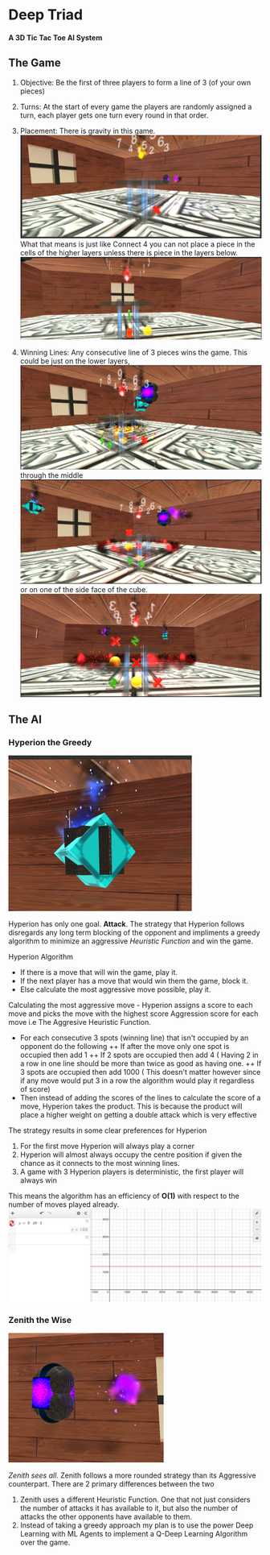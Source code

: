 # Deep Triad
#### A 3D Tic Tac Toe AI System

## The Game

1. Objective: Be the first of three players to form a line of 3 (of your own pieces)

2. Turns: At the start of every game the players are randomly assigned a turn, each player gets one turn every round in that order.

3. Placement: There is gravity in this game. ![Screenshot](Documentation/Bottom.png) What that means is just like Connect 4 you can not place a piece in the cells of the higher layers unless there is piece in the layers below.
![Screenshot](Documentation/SecondLayer.png)

4. Winning Lines: Any consecutive line of 3 pieces wins the game. This could be just on the lower layers,![Screenshot](Documentation/GroundWin.png) through the middle ![Screenshot](Documentation/MiddleWin.png) or on one of the side face of the cube. ![Screenshot](Documentation/FaceWin.png)


## The AI

### Hyperion the Greedy
![Screenshot](Documentation/Hyperion.png)

Hyperion has only one goal. **Attack**. The strategy that Hyperion follows disregards any long term blocking of the opponent and impliments a greedy algorithm to minimize an aggressive *Heuristic Function* and win the game.

Hyperion Algorithm
* If there is a move that will win the game, play it.
* If the next player has a move that would win them the game, block it.
* Else calculate the most aggressive move possible, play it.

Calculating the most aggressive move - Hyperion assigns a score to each move and picks the move with the highest score
Aggression score for each move i.e The Aggresive Heuristic Function.
* For each consecutive 3 spots (winning line) that isn't occupied by an opponent do the following
++ If after the move only one spot is occupied then add 1
++ If 2 spots are occupied then add 4 ( Having 2 in a row in one line should be more than twice as good as having one.
++ If 3 spots are occupied then add 1000 ( This doesn't matter however since if any move would put 3 in a row the algorithm would play it regardless of score)
* Then instead of adding the scores of the lines to calculate the score of a move, Hyperion takes the product. This is because the product will place a higher weight on getting a double attack which is very effective

The strategy results in some clear preferences for Hyperion
1. For the first move Hyperion will always play a corner
2. Hyperion will almost always occupy the centre position if given the chance as it connects to the most winning lines.
3. A game with 3 Hyperion players is deterministic, the first player will always win

This means the algorithm has an efficiency of **O(1)** with respect to the number of moves played already.
![Screenshot](Documentation/HyperionEfficiency.png)


### Zenith the Wise
![Screenshot](Documentation/Zenith.png)

*Zenith sees all*. Zenith follows a more rounded strategy than its Aggressive counterpart. There are 2 primary differences between the two
1. Zenith uses a different Heuristic Function. One that not just considers the number of attacks it has available to it, but also the number of attacks the other opponents have available to them. 
2. Instead of taking a greedy approach my plan is to use the power Deep Learning with ML Agents to implement a Q-Deep Learning Algorithm over the game.




### 
